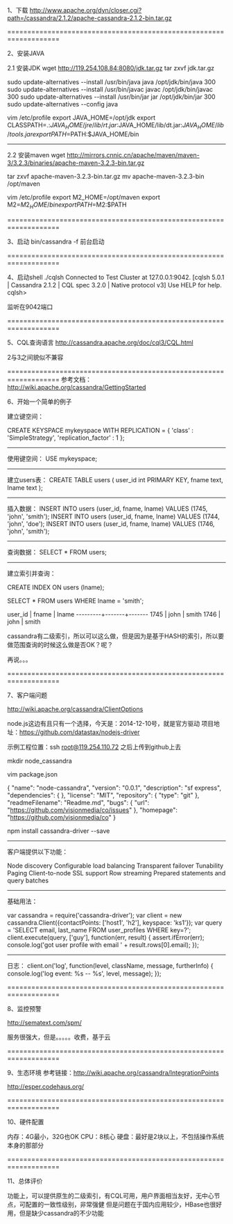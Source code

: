 1、下载
http://www.apache.org/dyn/closer.cgi?path=/cassandra/2.1.2/apache-cassandra-2.1.2-bin.tar.gz


===================================================================

2、安装JAVA

2.1 安装JDK
wget http://119.254.108.84:8080/jdk.tar.gz
tar zxvf jdk.tar.gz

sudo update-alternatives --install /usr/bin/java java /opt/jdk/bin/java 300
sudo update-alternatives --install /usr/bin/javac javac /opt/jdk/bin/javac 300
sudo update-alternatives --install /usr/bin/jar jar /opt/jdk/bin/jar 300
sudo update-alternatives --config  java

vim /etc/profile
export JAVA_HOME=/opt/jdk
export CLASSPATH=.:$JAVA_HOME/jre/lib/rt.jar:$JAVA_HOME/lib/dt.jar:$JAVA_HOME/lib/tools.jar
export PATH=$PATH:$JAVA_HOME/bin


-----------------------------------------------

2.2 安装maven
wget http://mirrors.cnnic.cn/apache/maven/maven-3/3.2.3/binaries/apache-maven-3.2.3-bin.tar.gz

tar zxvf apache-maven-3.2.3-bin.tar.gz
mv apache-maven-3.2.3-bin /opt/maven

vim /etc/profile
export M2_HOME=/opt/maven
export M2=$M2_HOME/bin
export PATH=$M2:$PATH

===================================================================

3、启动
bin/cassandra -f
前台启动

===================================================================

4、启动shell
./cqlsh
Connected to Test Cluster at 127.0.0.1:9042.
[cqlsh 5.0.1 | Cassandra 2.1.2 | CQL spec 3.2.0 | Native protocol v3]
Use HELP for help.
cqlsh>


监听在9042端口

===================================================================

5、CQL查询语言
http://cassandra.apache.org/doc/cql3/CQL.html

2与3之间貌似不兼容

===================================================================
参考文档：http://wiki.apache.org/cassandra/GettingStarted

6、开始一个简单的例子

建立键空间：

CREATE KEYSPACE mykeyspace
WITH REPLICATION = { 'class' : 'SimpleStrategy', 'replication_factor' : 1 };

-----------------------------------------------

使用键空间：
USE mykeyspace;

-----------------------------------------------

建立users表：
CREATE TABLE users (
  user_id int PRIMARY KEY,
  fname text,
  lname text
);

-----------------------------------------------

插入数据：
INSERT INTO users (user_id,  fname, lname)
  VALUES (1745, 'john', 'smith');
INSERT INTO users (user_id,  fname, lname)
  VALUES (1744, 'john', 'doe');
INSERT INTO users (user_id,  fname, lname)
  VALUES (1746, 'john', 'smith');

-----------------------------------------------

查询数据：
SELECT * FROM users;

-----------------------------------------------

建立索引并查询：

CREATE INDEX ON users (lname);

SELECT * FROM users WHERE lname = 'smith';

 user_id | fname | lname
---------+-------+-------
    1745 |  john | smith
    1746 |  john | smith

cassandra有二级索引，所以可以这么做，但是因为是基于HASH的索引，所以要做范围查询的时候这么做是否OK？呢？

再说。。。


===================================================================

7、客户端问题

http://wiki.apache.org/cassandra/ClientOptions

node.js这边有且只有一个选择，今天是：2014-12-10号，就是官方驱动
项目地址：https://github.com/datastax/nodejs-driver

示例工程位置：ssh root@119.254.110.72
之后上传到github上去

mkdir node_cassandra

vim package.json

{
  "name": "node-cassandra",
  "version": "0.0.1",
  "description": "sf express",
  "dependencies": {
  },
  "license": "MIT",
  "repository": {
    "type": "git"
  },
  "readmeFilename": "Readme.md",
  "bugs": {
    "url": "https://github.com/visionmedia/co/issues"
  },
  "homepage": "https://github.com/visionmedia/co"
}

npm install cassandra-driver --save


-----------------------------------------------

客户端提供以下功能：

Node discovery
Configurable load balancing
Transparent failover
Tunability
Paging
Client-to-node SSL support
Row streaming
Prepared statements and query batches

-----------------------------------------------

基础用法：

var cassandra = require('cassandra-driver');
var client = new cassandra.Client({contactPoints: ['host1', 'h2'], keyspace: 'ks1'});
var query = 'SELECT email, last_name FROM user_profiles WHERE key=?';
client.execute(query, ['guy'], function(err, result) {
  assert.ifError(err);
  console.log('got user profile with email ' + result.rows[0].email);
});

-----------------------------------------------

日志：
client.on('log', function(level, className, message, furtherInfo) {
  console.log('log event: %s -- %s', level, message);
});

===================================================================

8、监控预警

http://sematext.com/spm/

服务很强大，但是。。。。。收费，基于云


===================================================================

9、生态环境
参考链接：http://wiki.apache.org/cassandra/IntegrationPoints

http://esper.codehaus.org/


===================================================================

10、硬件配置

内存：4G最小，32G也OK
CPU：8核心
硬盘：最好是2块以上，不包括操作系统本身的那部分

===================================================================

11、总体评价

功能上，可以提供原生的二级索引，有CQL可用，用户界面相当友好，无中心节点，可配置的一致性级别，非常强健
但是问题在于国内应用较少，HBase也很好用，但是缺少cassandra的不少功能
